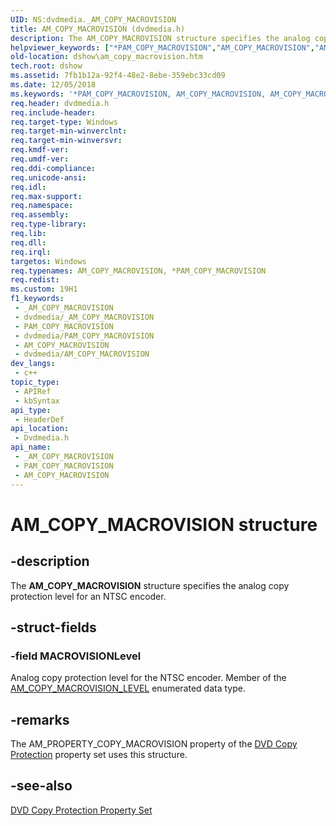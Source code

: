 ```yaml
---
UID: NS:dvdmedia._AM_COPY_MACROVISION
title: AM_COPY_MACROVISION (dvdmedia.h)
description: The AM_COPY_MACROVISION structure specifies the analog copy protection level for an NTSC encoder.
helpviewer_keywords: ["*PAM_COPY_MACROVISION","AM_COPY_MACROVISION","AM_COPY_MACROVISION structure [DirectShow]","PAM_COPY_MACROVISION","PAM_COPY_MACROVISION structure pointer [DirectShow]","dshow.am_copy_macrovision","dvdmedia/AM_COPY_MACROVISION","dvdmedia/PAM_COPY_MACROVISION"]
old-location: dshow\am_copy_macrovision.htm
tech.root: dshow
ms.assetid: 7fb1b12a-92f4-48e2-8ebe-359ebc33cd09
ms.date: 12/05/2018
ms.keywords: '*PAM_COPY_MACROVISION, AM_COPY_MACROVISION, AM_COPY_MACROVISION structure [DirectShow], PAM_COPY_MACROVISION, PAM_COPY_MACROVISION structure pointer [DirectShow], dshow.am_copy_macrovision, dvdmedia/AM_COPY_MACROVISION, dvdmedia/PAM_COPY_MACROVISION'
req.header: dvdmedia.h
req.include-header: 
req.target-type: Windows
req.target-min-winverclnt: 
req.target-min-winversvr: 
req.kmdf-ver: 
req.umdf-ver: 
req.ddi-compliance: 
req.unicode-ansi: 
req.idl: 
req.max-support: 
req.namespace: 
req.assembly: 
req.type-library: 
req.lib: 
req.dll: 
req.irql: 
targetos: Windows
req.typenames: AM_COPY_MACROVISION, *PAM_COPY_MACROVISION
req.redist: 
ms.custom: 19H1
f1_keywords:
 - _AM_COPY_MACROVISION
 - dvdmedia/_AM_COPY_MACROVISION
 - PAM_COPY_MACROVISION
 - dvdmedia/PAM_COPY_MACROVISION
 - AM_COPY_MACROVISION
 - dvdmedia/AM_COPY_MACROVISION
dev_langs:
 - c++
topic_type:
 - APIRef
 - kbSyntax
api_type:
 - HeaderDef
api_location:
 - Dvdmedia.h
api_name:
 - _AM_COPY_MACROVISION
 - PAM_COPY_MACROVISION
 - AM_COPY_MACROVISION
---
```


# AM_COPY_MACROVISION structure


## -description

The <b>AM_COPY_MACROVISION</b> structure specifies the analog copy protection level for an NTSC encoder.

## -struct-fields

### -field MACROVISIONLevel

Analog copy protection level for the NTSC encoder. Member of the <a href="/windows/desktop/api/dvdmedia/ne-dvdmedia-am_copy_macrovision_level">AM_COPY_MACROVISION_LEVEL</a> enumerated data type.

## -remarks

The AM_PROPERTY_COPY_MACROVISION property of the <a href="/windows/desktop/DirectShow/dvd-copy-protection-property-set">DVD Copy Protection</a> property set uses this structure.

## -see-also

<a href="/windows/desktop/DirectShow/dvd-copy-protection-property-set">DVD Copy Protection Property Set</a>


